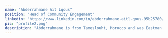 ```yaml
---
name: "Abderrahmane Ait Lqous"
position: "Head of Community Engagement"
linkedin: "https://www.linkedin.com/in/abderrahmane-aitl-qous-95b25780/"
pic: "profile2.png"
description: "Abderrahmane is from Tameslouht, Morocco and was Eastman's counterpart while he was a PCV in his hometown. He has worked with various Moroccan and international NGOs and has a BA in sociology of enterprises from Cadi Ayyad University in Marrakech. He is also the Director of the Moroccan association, Youth Without Borders for Development."
---
```

